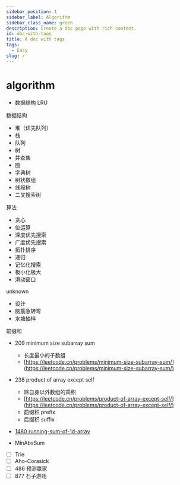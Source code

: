 ```yaml
---
sidebar_position: 1
sidebar_label: Algorithm
sidebar_class_name: green
description: Create a doc page with rich content.
id: doc-with-tags
title: A doc with tags
tags: 
  - Easy
slug: /
---
```


# algorithm

- 数据结构 LRU

数据结构

- 堆（优先队列）
- 栈
- 队列
- 树
- 并查集
- 图
- 字典树
- 树状数组
- 线段树
- 二叉搜索树

算法

- 贪心
- 位运算
- 深度优先搜索
- 广度优先搜索
- 拓扑排序
- 递归
- 记忆化搜索
- 极小化极大
- 滑动窗口

unknown

- 设计
- 脑筋急转弯
- 水塘抽样

前缀和

- 209 minimum size subarray sum
    - 长度最小的子数组
    - [https://leetcode.cn/problems/minimum-size-subarray-sum/](https://leetcode.cn/problems/minimum-size-subarray-sum/)
- 238 product of array except self
    - 除自身以外数组的乘积
    - [https://leetcode.cn/problems/product-of-array-except-self/](https://leetcode.cn/problems/product-of-array-except-self/)
    - 前缀积 prefix
    - 后缀积 suffix
- [1480 running-sum-of-1d-array](https://leetcode.cn/problems/running-sum-of-1d-array/)

- MinAbsSum
- [ ]  Trie
- [ ]  Aho-Corasick
- [ ]  486 预测赢家
- [ ]  877 石子游戏
